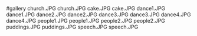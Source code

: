 #gallery
church.JPG	church.JPG
cake.JPG	cake.JPG
dance1.JPG	dance1.JPG
dance2.JPG	dance2.JPG
dance3.JPG	dance3.JPG
dance4.JPG	dance4.JPG
people1.JPG	people1.JPG
people2.JPG	people2.JPG
puddings.JPG	puddings.JPG
speech.JPG	speech.JPG
